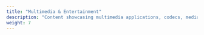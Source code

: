 ```yaml
---
title: "Multimedia & Entertainment"
description: "Content showcasing multimedia applications, codecs, media players, and gaming options available on Debian, enabling users to enjoy multimedia content and entertainment experiences on their Debian systems."
weight: 7
---
```

